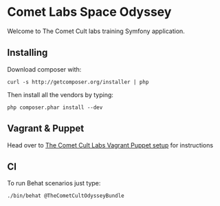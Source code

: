 Comet Labs Space Odyssey
========================

Welcome to The Comet Cult labs training Symfony application.

Installing
----------

Download composer with:

```
curl -s http://getcomposer.org/installer | php
```

Then install all the vendors by typing:

```
php composer.phar install --dev
```

Vagrant & Puppet
----------------

Head over to [The Comet Cult Labs Vagrant Puppet setup](https://github.com/cometcult/vagrant-comet-labs) for instructions

CI
--

To run Behat scenarios just type:

```bash
./bin/behat @TheCometCultOdysseyBundle
```
